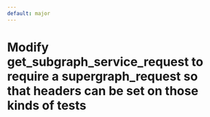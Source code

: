 ```yaml
---
default: major
---
```


# Modify get_subgraph_service_request to require a supergraph_request so that headers can be set on those kinds of tests
